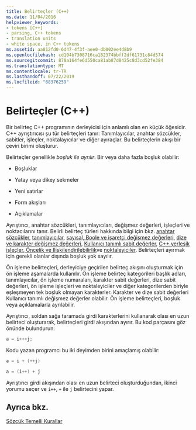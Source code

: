 ```yaml
---
title: Belirteçler (C++)
ms.date: 11/04/2016
helpviewer_keywords:
- tokens [C++]
- parsing, C++ tokens
- translation units
- white space, in C++ tokens
ms.assetid: aa812fd0-6d47-4f3f-aee0-db002ee4d8b9
ms.openlocfilehash: cd104b7308716ca182374bbff2df61731c84d574
ms.sourcegitcommit: 878a164fe6d550ca81ab87d8425c8d3cd52fe384
ms.translationtype: MT
ms.contentlocale: tr-TR
ms.lasthandoff: 07/22/2019
ms.locfileid: "68376259"
---
```

# <a name="tokens-c"></a>Belirteçler (C++)

Bir belirteç C++ programının derleyicisi için anlamlı olan en küçük öğesidir. C++ ayrıştırıcısı şu tür belirteçleri tanır: Tanımlayıcılar, anahtar sözcükler, sabitler, işleçler, noktalayıcılar ve diğer ayıraçlar. Bu belirteçlerin akışı bir çeviri birimi oluşturur.

Belirteçler genellikle *boşluk ile ayrılır*. Bir veya daha fazla boşluk olabilir:

- Boşluklar

- Yatay veya dikey sekmeler

- Yeni satırlar

- Form akışları

- Açıklamalar

Ayrıştırıcı, anahtar sözcükleri, tanımlayıcıları, değişmez değerleri, işleçleri ve noktacılarını tanır. Belirli belirteç türleri hakkında bilgi için bkz. [anahtar sözcükler](../cpp/keywords-cpp.md), [tanımlayıcılar](../cpp/identifiers-cpp.md), [sayısal, Boole ve işaretçi değişmez değerleri](../cpp/numeric-boolean-and-pointer-literals-cpp.md), [dize ve karakter değişmez değerleri](../cpp/string-and-character-literals-cpp.md), [Kullanıcı tanımlı sabit değerler](../cpp/user-defined-literals-cpp.md), [ C++ yerleşik işleçler, Öncelik ve Ilişkilendirilebilirlik](../cpp/cpp-built-in-operators-precedence-and-associativity.md)ve [noktaleyiciler](../cpp/punctuators-cpp.md). Belirteçleri ayırmak için gerekli olanlar dışında boşluk yok sayılır.

Ön işleme belirteçleri, derleyiciye geçirilen belirteç akışını oluşturmak için ön işleme aşamalarda kullanılır. Ön işleme belirteç kategorileri başlık adları, tanımlayıcılar, ön işleme numaraları, karakter sabit değerleri, dize sabit değerleri, ön işleme işleçleri ve noktaleyiciler ve diğer kategorilerden biriyle eşleşmeyen tek boşluk olmayan karakterler. Karakter ve dize sabit değerleri Kullanıcı tanımlı değişmez değerler olabilir. Ön işleme belirteçleri, boşluk veya açıklamalarla ayrılabilir.

Ayrıştırıcı, soldan sağa taramada girdi karakterlerini kullanarak olası en uzun belirteci oluşturarak, belirteçleri girdi akışından ayırır. Bu kod parçasını göz önünde bulundurun:

```cpp
a = i+++j;
```

Kodu yazan programcı bu iki deyimden birini amaçlamış olabilir:

```cpp
a = i + (++j)

a = (i++) + j
```

Ayrıştırıcı girdi akışından olası en uzun belirteci oluşturduğundan, ikinci yorumu seçer ve `i++`, `+` ile `j` belirtecini yapar.

## <a name="see-also"></a>Ayrıca bkz.

[Sözcük Temelli Kurallar](../cpp/lexical-conventions.md)